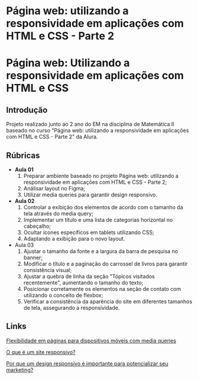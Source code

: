 # Página web: utilizando a responsividade em aplicações com HTML e CSS - Parte 2


# Página web: Utilizando a responsividade em aplicações com HTML e CSS

## Introdução

Projeto realizado junto ao 2 ano do EM na disciplina de Matemática II baseado no curso "Página web: utilizando a responsividade em aplicações com HTML e CSS - Parte 2" da Alura. 

## Rúbricas

* **Aula 01**
   1. Preparar ambiente baseado no projeto Página web: utilizando a responsividade em aplicações com HTML e CSS - Parte 2;
   2. Análisar layout no Figma;
   3. Utilizar media queries para garantir design responsivo.
* **Aula 02**
   1. Controlar a exibição dos elementos de acordo com o tamanho da tela através do media query;
   2. Implementar um título e uma lista de categorias horizontal no cabeçalho;
   3. Ocultar ícones específicos em tablets utilizando CSS;
   4. Adaptando a exibição para o novo layout.
* Aula 03
   1. Ajustar o tamanho da fonte e a largura da barra de pesquisa no banner;
   2. Modificar o título e a paginação do carrossel de livros para garantir consistência visual;
   3. Ajustar a quebra de linha da seção "Tópicos visitados recentemente", aumentando o tamanho do texto;
   4. Posicionar corretamente os elementos na seção de contato com utilizando o conceito de flexbox;
   5. Verificar a consistência da aparência do site em diferentes tamanhos de tela, assegurando a responsividade.

## Links

[Flexibilidade em páginas para dispositivos móveis com media queries]([https://](https://www.alura.com.br/artigos/flexibilidade-em-paginas-para-dispositivos-moveis-com-media-queries))

[O que é um site responsivo?]([https://](https://www.youtube.com/watch?v=yb6_tfdEi5A))

[Por que um design responsivo é importante para potencializar seu marketing?](https://www.alura.com.br/artigos/por-que-um-design-responsivo-e-importante-para-potencializar-seu-marketing)